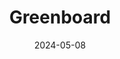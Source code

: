 ---  
layout: startup_page  
title: "Greenboard"  
id: "greenboard.com"  
permalink: "/greenboardgreenboard.com05082024/"  
website: "https://www.greenboard.com/"  
funding_round: "Seed"  
funding_amount: "$4.5M"  
investors: "Base 10 Partners, Y Combinator, General Catalyst, Wayfinder Ventures, Liquid2 Ventures, Twenty Two Ventures, Rogue Capital, Transpose Platform"  
about: "Greenboard provides compliance and operations software for financial services firms. Its AI-powered platform aims to streamline and automate compliance programs, eventually expanding to encompass all back-office processes, increasing efficiency and reducing headcount. The software replaces outdated systems with a user-friendly, AI-native operating system."  
markets: "Fintech, Financial Services, Software, Artificial Intelligence & Machine Learning, Business/Productivity Software, Other Financial Services"  
hq: "Austin, Texas, United States"  
founded_year: "2023"  
linkedin: "https://www.linkedin.com/company/greenboard-compliance"  
twitter: ""  
instagram: ""  
facebook: ""  
crunchbase: "https://www.crunchbase.com/organization/greenboard-8b98"  
pitchbook: "https://pitchbook.com/profiles/company/538315-21"  

date_display: "08-May-2024"  
date: "2024-05-08"

# SEO Optimization  
meta_title: "Greenboard - Seed Funding ($4.5M)"  
meta_description: "Greenboard, Greenboard provides compliance and operations software for financial services firms. Its AI-powered platform aims to streamline and automate complianc..."  
meta_keywords: "Greenboard, Fintech, Financial Services, Software, Artificial Intelligence & Machine Learning, Business/Productivity Software, Other Financial Services, Seed funding"  
canonical_url: "https://startup.projectstartups.com/greenboardgreenboard.com05082024/"  
---